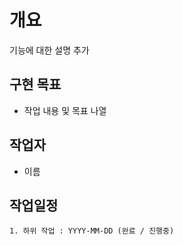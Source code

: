 # 개요
기능에 대한 설명 추가

## 구현 목표

- 작업 내용 및 목표 나열

## 작업자

- 이름

## 작업일정

```
1. 하위 작업 : YYYY-MM-DD (완료 / 진행중)
```
